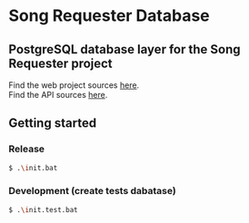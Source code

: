 # Song Requester Database
## PostgreSQL database layer for the Song Requester project

Find the web project sources [here](https://github.com/Mitsuriou/SongRequester).  
Find the API sources [here](https://github.com/Mitsuriou/SongRequesterAPI).

## Getting started
### Release
```bash
$ .\init.bat
```
### Development (create tests dabatase)
```bash
$ .\init.test.bat
```
